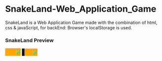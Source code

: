 # SnakeLand-Web_Application_Game
SnakeLand is a Web Application Game made with the combination of html, css & javaScript, for backEnd: Browser's localStorage is used.

### SnakeLand Preview
<img src="preview1.png" width="50" alt="preview Game">
<img src="preview_Rules.png" width="50" alt="preview_rules">
